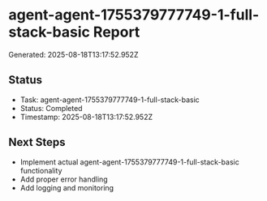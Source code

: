 # agent-agent-1755379777749-1-full-stack-basic Report

Generated: 2025-08-18T13:17:52.952Z

## Status
- Task: agent-agent-1755379777749-1-full-stack-basic
- Status: Completed
- Timestamp: 2025-08-18T13:17:52.952Z

## Next Steps
- Implement actual agent-agent-1755379777749-1-full-stack-basic functionality
- Add proper error handling
- Add logging and monitoring

